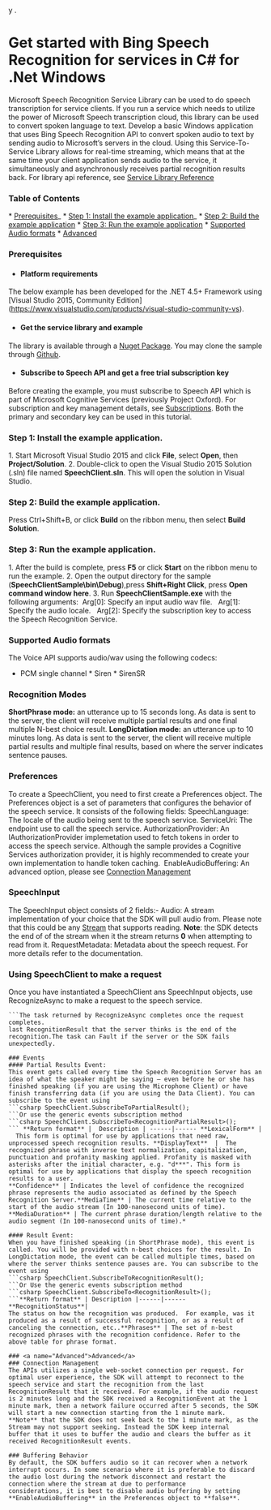 y
.<!-- NavPath: Bing Speech API/Speech Recognition/Service Library
LinkLabel: Get started in C#
Url: Speech-api/documentation/GetStarted/GetStartedCSharpServiceLibrary
Weight: 3 -->

# Get started with Bing Speech Recognition for services in C&#35; for .Net Windows
Microsoft Speech Recognition Service Library can be used to do speech transcription for service clients. If you run a service which needs 
to utilize the power of Microsoft Speech transcription cloud, this library can be used to convert spoken language to text. 
Develop a basic Windows application that uses Bing Speech Recognition API to convert spoken audio to text by sending audio to 
Microsoft’s servers in the cloud. Using this Service-To-Service Library allows for real-time streaming, which means that at the same time your client application sends audio to the service, it simultaneously and asynchronously receives partial recognition results back. For library api reference, see [Service Library Reference](https://cdn.rawgit.com/Microsoft/Cognitive-Speech-STT-ServiceLibrary/docs/index.html)

### Table of Contents
* [Prerequisites](#Prerequisites)_
* [Step 1: Install the example application](#Step-1)_
* [Step 2: Build the example application](#Step-2)
* [Step 3: Run the example application](#Step-3)
* [Supported Audio formats](#Supported-Audio-formats)
* [Advanced](#Advanced)

### <a name="Prerequisites">Prerequisites</a>
* #### Platform requirements
The below example has been developed for the .NET 4.5+ Framework using [Visual Studio 2015, Community Edition]
(https://www.visualstudio.com/products/visual-studio-community-vs).

* #### Get the service library and example
The library is available through a [Nuget Package](https://www.nuget.org/packages/Microsoft.Bing.Speech/2.0.1).
You may clone the sample through [Github](https://github.com/Microsoft/Cognitive-Speech-STT-ServiceLibrary). 

* #### Subscribe to Speech API and get a free trial subscription key
Before creating the example, you must subscribe to Speech API which is part of Microsoft Cognitive Services (previously Project Oxford). For subscription and key management details, see [Subscriptions](https://www.microsoft.com/cognitive-services/en-us/sign-up). 
Both the primary and secondary key can be used in this tutorial.

### <a name="Step1">Step 1: Install the example application.
1. Start Microsoft Visual Studio 2015 and click **File**, select **Open**, then **Project/Solution**.
2. Double-click to open the Visual Studio 2015 Solution (.sln) file named **SpeechClient.sln**. This will open the solution in Visual Studio.
### <a name="Step2"> Step 2: Build the example application. 
Press Ctrl+Shift+B, or click **Build** on the ribbon menu, then select **Build Solution**.
### <a name="Step3">Step 3: Run the example application.
1. After the build is complete, press **F5** or click **Start** on the ribbon menu to run the example.
2. Open the output directory for the sample (**SpeechClientSample\bin\Debug**),press **Shift+Right Click**, press **Open command window here**.
3. Run **SpeechClientSample.exe** with the following arguments: 
Arg[0]: Specify an input audio wav file.  
Arg[1]: Specify the audio locale.  
Arg[2]: Specify the subscription key to access the Speech Recognition Service.

### Supported Audio formats
The Voice API supports audio/wav using the following codecs: 
* PCM single channel * Siren * SirenSR

### Recognition Modes
**ShortPhrase mode:** an utterance up to 15 seconds long. As data is sent to the server, the client will receive multiple partial 
results and one final multiple N-best choice result.
**LongDictation mode:** an utterance up to 10 minutes long. As data is sent to the server, the client will receive multiple partial results and multiple final results, based on where the server indicates sentence pauses.

### <a name="Preferences">Preferences</a>
To create a SpeechClient, you need to first create a Preferences object. The Preferences object is a set of parameters
that configures the behavior of the speech service. It consists of the following fields:
SpeechLanguage: The locale of the audio being sent to the speech service.
ServiceUri: The endpoint use to call the speech service.
AuthorizationProvider: An IAuthorizationProvider implemetation used to fetch tokens in order to access the speech service. Although the
sample provides a Cognitive Services authorization provider, it is highly recommended to create your own implementation to handle 
token caching.  
EnableAudioBuffering: An advanced option, please see [Connection Management](#connection-management)

### SpeechInput
The SpeechInput object consists of 2 fields:- 
Audio: A stream implementation of your choice that the SDK will pull audio from. Please note that this could be any [Stream](https://msdn.microsoft.com/en-us/library/system.io.stream(v=vs.110).aspx) that supports reading. **Note**: the SDK detects the end of of the stream when it the stream returns **0** when attempting to read from it.
RequestMetadata: Metadata about the speech request. For more details refer to the documentation.

### Using SpeechClient to make a request
Once you have instantiated a SpeechClient ans SpeechInput objects, use RecognizeAsync to make a request to the speech service. 
```charp var task = speechClient.RecognizeAsync(speechInput);
```The task returned by RecognizeAsync completes once the request completes. 
last RecognitionResult that the server thinks is the end of the recognition.The task can Fault if the server or the SDK fails 
unexpectedly.

### Events
#### Partial Results Event:
This event gets called every time the Speech Recognition Server has an idea of what the speaker might be saying – even before he or she has finished speaking (if you are using the Microphone Client) or have finish transferring data (if you are using the Data Client). You can subscribe to the event using 
```csharp SpeechClient.SubscribeToPartialResult();
```Or use the generic events subscription method
```csharp SpeechClient.SubscribeTo<RecognitionPartialResult>();
``` **Return format** |  Description | ------|------ **LexicalForm** |  This form is optimal for use by applications that need raw,
unprocessed speech recognition results. **DisplayText**  |  The recognized phrase with inverse text normalization, capitalization, 
punctuation and profanity masking applied. Profanity is masked with asterisks after the initial character, e.g. "d***". This form is 
optimal for use by applications that display the speech recognition results to a user.
**Confidence** | Indicates the level of confidence the recognized phrase represents the audio associated as defined by the Speech 
Recognition Server.**MediaTime** | The current time relative to the start of the audio stream (In 100-nanosecond units of time).
**MediaDuration** | The current phrase duration/length relative to the audio segment (In 100-nanosecond units of time).* 

#### Result Event:
When you have finished speaking (in ShortPhrase mode), this event is called. You will be provided with n-best choices for the result. In LongDictation mode, the event can be called multiple times, based on where the server thinks sentence pauses are. You can subscribe to the event using
```csharp SpeechClient.SubscribeToRecognitionResult();
```Or Use the generic events subscription method
```csharp SpeechClient.SubscribeTo<RecognitionResult>();
```**Return format** | Description |------|------**RecognitionStatus**|
The status on how the recognition was produced.  For example, was it produced as a result of successful recognition, or as a result of 
canceling the connection, etc..**Phrases** | The set of n-best recognized phrases with the recognition confidence. Refer to the 
above table for phrase format.

### <a name="Advanced">Advanced</a>
### Connection Management
The APIs utilizes a single web-socket connection per request. For optimal user experience, the SDK will attempt to reconnect to the speech service and start the recognition from the last RecognitionResult that it received. For example, if the audio request is 2 minutes long and the SDK received a RecognitionEvent at the 1 minute mark, then a network failure occurred after 5 seconds, the SDK will start a new connection starting from the 1 minute mark. 
**Note** that the SDK does not seek back to the 1 minute mark, as the Stream may not support seeking. Instead the SDK keep internal 
buffer that it uses to buffer the audio and clears the buffer as it received RecognitionResult events.

### Buffering Behavior
By default, the SDK buffers audio so it can recover when a network interrupt occurs. In some scenario where it is preferable to discard the audio lost during the network disconnect and restart the connection where the stream at due to performance 
considerations, it is best to disable audio buffering by setting **EnableAudioBuffering** in the Preferences object to **false**.
